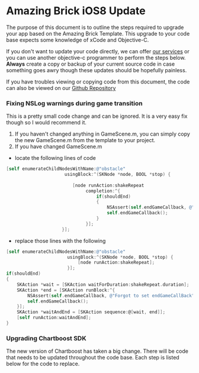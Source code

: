 # Amazing Brick iOS8 Update
The purpose of this document is to outline the steps required to upgrade your app based on the Amazing Brick Template.
This upgrade to your code base expects some knowledge of xCode and Objective-C.  

If you don't want to update your code directly, we can offer [our services](http://alpinepipeline.com/pages/services) or you can use another objective-c programmer to perform the steps below.  **Always** create a copy or backup of your current source code in case something goes awry though these updates should be hopefully painless.

If you have troubles viewing or copying code from this document, the code can also be viewed on our [Github Repository](https://github.com/kevinvanderlugt/template_documents/blob/master/io8_upgrade/amazing_brick.md)

### Fixing NSLog warnings during game transition
This is a pretty small code change and can be ignored.  It is a very easy fix though so I would recommend it.

1. If you haven't changed anything in GameScene.m, you can simply copy the new GameScene.m from the template to your project.
2. If you have changed GameScene.m
  * locate the following lines of code
  ```objective-c
  [self enumerateChildNodesWithName:@"obstacle"
                        usingBlock:^(SKNode *node, BOOL *stop) {
                               
                           [node runAction:shakeRepeat
                                completion:^{
                                    if(shouldEnd)
                                    {
                                        NSAssert(self.endGameCallback, @"Forgot to set endGameCallBack");
                                        self.endGameCallback();
                                    }
                                }];
                       }];
  ```

  * replace those lines with the following
  ```objective-c
  [self enumerateChildNodesWithName:@"obstacle"
                         usingBlock:^(SKNode *node, BOOL *stop) {
                             [node runAction:shakeRepeat];
                         }];
  if(shouldEnd)
  {
      SKAction *wait = [SKAction waitForDuration:shakeRepeat.duration];
      SKAction *end = [SKAction runBlock:^{
          NSAssert(self.endGameCallback, @"Forgot to set endGameCallBack");
          self.endGameCallback();
      }];
      SKAction *waitAndEnd = [SKAction sequence:@[wait, end]];
      [self runAction:waitAndEnd];
  }
  ```

### Upgrading Chartboost SDK
The new version of Chartboost has taken a big change.  There will be code that needs to be updated throughout the code base.
Each step is listed below for the code to replace.  
